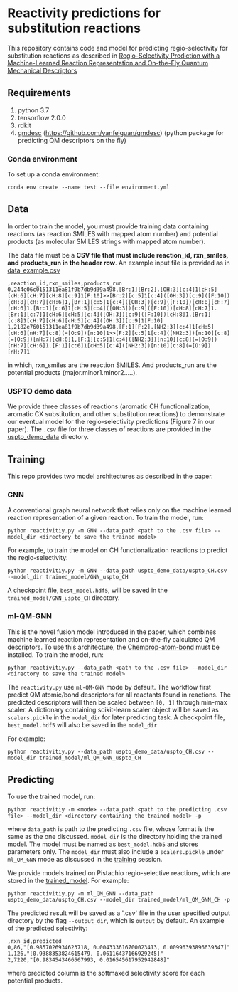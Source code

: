 # Reactivity predictions for substitution reactions

This repository contains code and model for predicting regio-selectivity for substitution reactions as described in 
[Regio-Selectivity Prediction with a Machine-Learned Reaction Representation and On-the-Fly Quantum Mechanical Descriptors](https://chemrxiv.org/articles/preprint/Regio-Selectivity_Prediction_with_a_Machine-Learned_Reaction_Representation_and_On-the-Fly_Quantum_Mechanical_Descriptors/12907316)

## Requirements

1. python 3.7
2. tensorflow 2.0.0
3. rdkit
3. [qmdesc](https://github.com/yanfeiguan/chemprop-atom-bond) (https://github.com/yanfeiguan/qmdesc) (python package for predicting QM descriptors on the fly)

### Conda environment
To set up a conda environment:
```
conda env create --name test --file environment.yml
```

## Data

In order to train the model, you must provide training data containing reactions (as reaction SMILES with mapped atom number) and 
potential products (as molecular SMILES strings with mapped atom number). 

The data file must be a **CSV file that must include reaction_id, rxn_smiles, and products_run in the header row**. An example input file is provided as in [data_example.csv](./data_example.csv)
```
,reaction_id,rxn_smiles,products_run
0,244c06c0151311ea81f9b7db9d39a498,[Br:1][Br:2].[OH:3][c:4]1[cH:5][cH:6][cH:7][cH:8][c:9]1[F:10]>>[Br:2][c:5]1[c:4]([OH:3])[c:9]([F:10])[cH:8][cH:7][cH:6]1,[Br:1][c:5]1[c:4]([OH:3])[c:9]([F:10])[cH:8][cH:7][cH:6]1.[Br:1][c:6]1[cH:5][c:4]([OH:3])[c:9]([F:10])[cH:8][cH:7]1.[Br:1][c:7]1[cH:6][cH:5][c:4]([OH:3])[c:9]([F:10])[cH:8]1.[Br:1][c:8]1[cH:7][cH:6][cH:5][c:4]([OH:3])[c:9]1[F:10]
1,2182e760151311ea81f9b7db9d39a498,[F:1][F:2].[NH2:3][c:4]1[cH:5][cH:6][nH:7][c:8](=[O:9])[n:10]1>>[F:2][c:5]1[c:4]([NH2:3])[n:10][c:8](=[O:9])[nH:7][cH:6]1,[F:1][c:5]1[c:4]([NH2:3])[n:10][c:8](=[O:9])[nH:7][cH:6]1.[F:1][c:6]1[cH:5][c:4]([NH2:3])[n:10][c:8](=[O:9])[nH:7]1
```

in which, rxn_smiles are the reaction SMILES. And products_run are the potential products (major.minor1.minor2.....).

### USPTO demo data
We provide three classes of reactions (aromatic CH functionalization, aromatic CX substitution, and other substitution reactions)
to demonstrate our eventual model for the regio-selectivity predictions (Figure 7 in our paper). The `.csv` file for three classes of reactions 
are provided in the [uspto_demo_data](./uspto_demo_data) directory.  

## Training
This repo provides two model architectures as described in the paper.

### GNN
A conventional graph neural network that relies only on the machine learned reaction representation of a given reaction. 
To train the model, run:
```
python reactivitiy.py -m GNN --data_path <path to the .csv file> --model_dir <directory to save the trained model> 
```

For example, to train the model on CH functionalization reactions to predict the regio-selectivity:
```angular2
python reactivitiy.py -m GNN --data_path uspto_demo_data/uspto_CH.csv --model_dir trained_model/GNN_uspto_CH
```

A checkpoint file, `best_model.hdf5`, will be saved in the `trained_model/GNN_uspto_CH` directory.

### ml-QM-GNN

This is the novel fusion model introduced in the paper, which combines machine learned reaction representation and on-the-fly
calculated QM descriptors. To use this architecture, the [Chemprop-atom-bond](https://github.com/yanfeiguan/chemprop-atom-bond) 
must be installed. To train the model, run:

```
python reactivitiy.py --data_path <path to the .csv file> --model_dir <directory to save the trained model> 
``` 

The `reactivity.py` use `ml-QM-GNN` mode by default. The workflow first predict QM atomic/bond descriptors for all reactants found in reactions.
The predicted descriptors will then be scaled between `[0, 1]` through min-max scaler. A dictionary containing scikit-learn scaler object will be saved 
as `scalers.pickle` in the `model_dir` for later predicting task. A checkpoint file, `best_model.hdf5` will also be saved in the `model_dir`

For example:
```angular2
python reactivitiy.py --data_path uspto_demo_data/uspto_CH.csv --model_dir trained_model/ml_QM_GNN_uspto_CH
```

## Predicting
To use the trained model, run:

```
python reactivitiy -m <mode> --data_path <path to the predicting .csv file> --model_dir <directory containing the trained model> -p 
```

where `data_path` is path to the predicting `.csv` file, whose format is the same as the one discussed. `model_dir` is the directory holding the trained model. 
The model must be named as `best_model.hdb5` and stores parameters only. The `model_dir` must also include a `scalers.pickle` under `ml_QM_GNN` mode as discussed in the
[training](#Training) session.

We provide models trained on Pistachio regio-selective reactions, which are stored in the [trained_model](./trained_model). For example:
```angular2
python reactivitiy.py -m ml_QM_GNN --data_path uspto_demo_data/uspto_CH.csv --model_dir trained_model/ml_QM_GNN_CH -p 
``` 

The predicted result will be saved as a '.csv' file in the user specified output directory by the flag `--output_dir`, 
which is `output` by default. An example of the predicted selectivity:
```angular2
,rxn_id,predicted
0,86,"[0.9857026934623718, 0.004333616700023413, 0.00996393896639347]"
1,126,"[0.9388353824615479, 0.06116437166929245]"
2,7220,"[0.9834543466567993, 0.016545617952942848]"
```
where predicted column is the softmaxed selectivity score for each potential products. 
